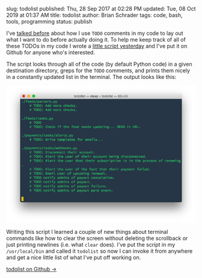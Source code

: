 slug: todolist
published: Thu, 28 Sep 2017 at 02:28 PM
updated: Tue, 08 Oct 2019 at 01:37 AM
title: todolist
author: Brian Schrader
tags: code, bash, tools, programming
status: publish


I've [talked before][prev] about how I use `TODO` comments in my code to lay out what I want to do before actually doing it. To help me keep track of all of these TODOs in my code I wrote a [little script yesterday][gist] and I've put it on Github for anyone who's interested.

The script looks through all of the code (by default Python code) in a given destination directory, greps for the `TODO` comments, and prints them nicely in a constantly updated list in the terminal. The output looks like this:


![Todolist Terminal Window](/images/blog/todolist-terminal.png)

Writing this script I learned a couple of new things about terminal commands like how to clear the screen without deleting the scrollback or just printing newlines (i.e. what `clear` does). I've put the script in my `/usr/local/bin` and called it `todolist` so now I can invoke it from anywhere and get a nice little list of what I've put off working on.

[todolist on Github &#8594;][gist]

[prev]: /archive/todos-as-a-templating-system/
[gist]: https://gist.github.com/Sonictherocketman/77dd6cd8fd907dbbc00031acb08f3ba0
